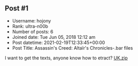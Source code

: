 ## Post #1
- Username: hojony
- Rank: ultra-n00b
- Number of posts: 6
- Joined date: Tue Jun 05, 2018 12:12 am
- Post datetime: 2021-02-19T12:33:45+00:00
- Post Title: Assassin's Creed: Altaïr's Chronicles-.bar files

I want to get the texts, anyone know how to etract?
[UK.zip](https://xentaxbackup.github.io/file/19559_UK.zip)
